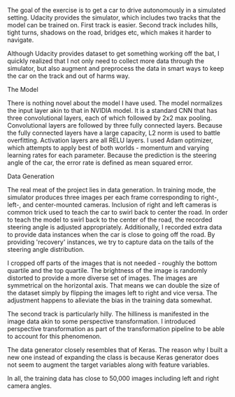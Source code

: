 

The goal of the exercise is to get a car to drive autonomously in a simulated setting. Udacity provides the simulator, which includes two tracks that the model can be trained on. First track is easier. Second track includes hills, tight turns, shadows on the road, bridges etc, which makes it harder to navigate.

Although Udacity provides dataset to get something working off the bat, I quickly realized that I not only need to collect more data through the simulator, but also augment and preprocess the data in smart ways to keep the car on the track and out of harms way.


The Model

There is nothing novel about the model I have used. The model normalizes the input layer akin to that in NVIDIA model. It is a standard CNN that has three convolutional layers, each of which followed by 2x2 max pooling. Convolutional layers are followed by three fully connected layers. Because the fully connected layers have a large capacity, L2 norm is used to battle overfitting. Activation layers are all RELU layers. I used Adam optimizer, which attempts to apply best of both worlds - momentum and varying learning rates for each parameter. Because the prediction is the steering angle of the car, the error rate is defined as mean squared error.

Data Generation

The real meat of the project lies in data generation. In training mode, the simulator produces three images per each frame corresponding to right-, left-, and center-mounted cameras. Inclusion of right and left cameras is common trick used to teach the car to swirl back to center the road. In order to teach the model to swirl back to the center of the road, the recorded steering angle is adjusted appropriately. Additionally, I recorded extra data to provide data instances when the car is close to going off the road. By providing 'recovery' instances, we try to capture data on the tails of the steering angle distribution.

I cropped off parts of the images that is not needed - roughly the bottom quartile and the top quartile. The brightness of the image is randomly distorted to provide a more diverse set of images. The images are symmetrical on the horizontal axis. That means we can double the size of the dataset simply by flipping the images left to right and vice versa. The adjustment happens to alleviate the bias in the training data somewhat.

The second track is particularly hilly. The hilliness is manifested in the image data akin to some perspective transformation. I introduced perspective transformation as part of the transformation pipeline to be able to account for this phenomenon.

The data generator closely resembles that of Keras. The reason why I built a new one instead of expanding the class is because Keras generator does not seem to augment the target variables along with feature variables.

In all, the training data has close to 50,000 images including left and right camera angles. 
